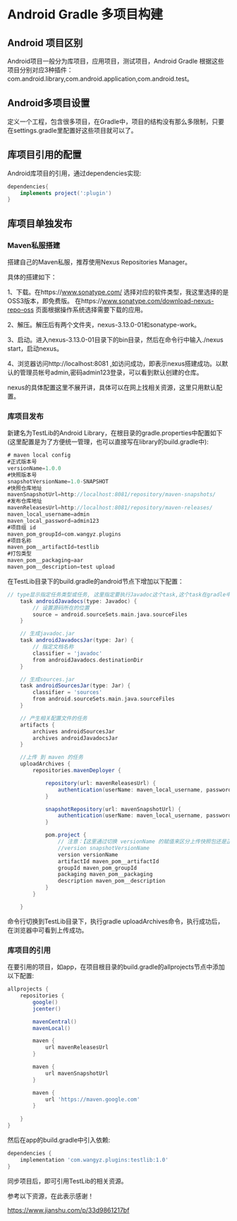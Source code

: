 # Android Gradle 多项目构建

## Android 项目区别

Android项目一般分为库项目，应用项目，测试项目，Android Gradle 根据这些项目分别对应3种插件：com.android.library,com.android.application,com.android.test。

## Android多项目设置

定义一个工程，包含很多项目，在Gradle中，项目的结构没有那么多限制，只要在settings.gradle里配置好这些项目就可以了。

## 库项目引用的配置

Android库项目的引用，通过dependencies实现:

```gradle
dependencies{
    implements project(':plugin')
}
```

## 库项目单独发布

### Maven私服搭建

搭建自己的Maven私服，推荐使用Nexus Repositories Manager。

具体的搭建如下：

1、下载。在https://www.sonatype.com/ 选择对应的软件类型，我这里选择的是OSS3版本，即免费版。 在https://www.sonatype.com/download-nexus-repo-oss 页面根据操作系统选择需要下载的应用。

2、解压。解压后有两个文件夹，nexus-3.13.0-01和sonatype-work。

3、启动。进入nexus-3.13.0-01目录下的bin目录，然后在命令行中输入./nexus start，启动nexus。

4、浏览器访问http://localhost:8081 ,如访问成功，即表示nexus搭建成功。以默认的管理员帐号admin,密码admin123登录，可以看到默认创建的仓库。

nexus的具体配置这里不展开讲，具体可以在网上找相关资源，这里只用默认配置。

### 库项目发布

新建名为TestLib的Android Library，在根目录的gradle.properties中配置如下(这里配置是为了方便统一管理，也可以直接写在library的build.gradle中):

```gradle
# maven local config
#正式版本号
versionName=1.0.0
#快照版本号
snapshotVersionName=1.0-SNAPSHOT
#快照仓库地址
mavenSnapshotUrl=http://localhost:8081/repository/maven-snapshots/
#发布仓库地址
mavenReleasesUrl=http://localhost:8081/repository/maven-releases/
maven_local_username=admin
maven_local_password=admin123
#项目组 id
maven_pom_groupId=com.wangyz.plugins
#项目名称
maven_pom__artifactId=testlib
#打包类型
maven_pom__packaging=aar
maven_pom__description=test upload
```

在TestLib目录下的build.gradle的android节点下增加以下配置：

```gradle
// type显示指定任务类型或任务, 这里指定要执行Javadoc这个task,这个task在gradle中已经定义
    task androidJavadocs(type: Javadoc) {
        // 设置源码所在的位置
        source = android.sourceSets.main.java.sourceFiles
    }

    // 生成javadoc.jar
    task androidJavadocsJar(type: Jar) {
        // 指定文档名称
        classifier = 'javadoc'
        from androidJavadocs.destinationDir
    }

    // 生成sources.jar
    task androidSourcesJar(type: Jar) {
        classifier = 'sources'
        from android.sourceSets.main.java.sourceFiles
    }

    // 产生相关配置文件的任务
    artifacts {
        archives androidSourcesJar
        archives androidJavadocsJar
    }

    //上传 到 maven 的任务
    uploadArchives {
        repositories.mavenDeployer {

            repository(url: mavenReleasesUrl) {
                authentication(userName: maven_local_username, password: maven_local_password)
            }

            snapshotRepository(url: mavenSnapshotUrl) {
                authentication(userName: maven_local_username, password: maven_local_password)
            }

            pom.project {
                // 注意：【这里通过切换 versionName 的赋值来区分上传快照包还是正式包（snapshot 版本必须以 -SNAPSHOT 结尾）】
                //version snapshotVersionName
                version versionName
                artifactId maven_pom__artifactId
                groupId maven_pom_groupId
                packaging maven_pom__packaging
                description maven_pom__description
            }
        }

    }
```

命令行切换到TestLib目录下，执行gradle uploadArchives命令，执行成功后，在浏览器中可看到上传成功。

### 库项目的引用

在要引用的项目，如app，在项目根目录的build.gradle的allprojects节点中添加以下配置:

```gradle
allprojects {
    repositories {
        google()
        jcenter()

        mavenCentral()
        mavenLocal()

        maven {
            url mavenReleasesUrl
        }

        maven {
            url mavenSnapshotUrl
        }

        maven {
            url 'https://maven.google.com'
        }
        
    }
}
```

然后在app的build.gradle中引入依赖:

```gradle
dependencies {
    implementation 'com.wangyz.plugins:testlib:1.0'
}
```

同步项目后，即可引用TestLib的相关资源。

参考以下资源，在此表示感谢！

https://www.jianshu.com/p/33d9861217bf